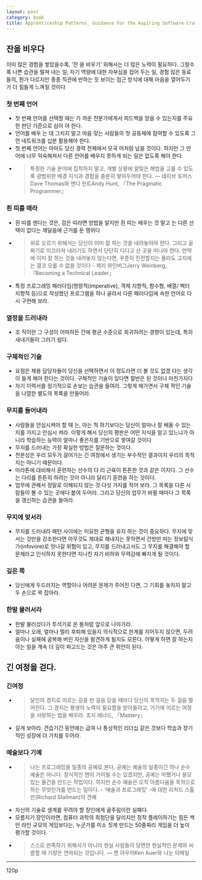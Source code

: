 ```yaml
---
layout: post
category: book
title: Apprenticeship Patterns_ Guidance for the Aspiring Software Craftsman
---
```


## 잔을 비우다
이미 많은 경험을 쌓았을수록, ‘잔 을 비우기’ 위해서는 더 많은 노력이 필요하다. 그럴수록 나쁜 습관을 떨쳐 내는 일, 자기 역량에 대한 자부심을 접어 두는 일, 경험 많은 동료들의, 뭔가 다르지만 종종 직관에 반하는 듯 보이는 접근 방식에 대해 마음을 열어두기 가 더 힘들게 느껴질 것이다

### 첫 번째 언어
- 첫 번째 언어를 선택할 때는 가 까운 전문가에게서 피드백을 얻을 수 있는지를 주요한 판단 기준으로 삼아 야 한다.
- 언어를 배우 는 데 그치지 말고 마음 맞는 사람들의 첫 공동체에 참여할 수 있도록 그런 네트워크를 십분 활용해야 한다.
- 첫 번째 언어는 아마도 당신 경력 전체에서 모국 어처럼 남을 것이다. 하지만 그 언어에 너무 익숙해져서 다른 언어를 배우지 못하게 되는 일은 없도록 해야 한다.
- >특정한 기술 분야에 집착하지 말고, 개별 상황에 알맞은 해법을 고를 수 있도 록 광범위한 배경 지식과 경험을 충분히 쌓아두어야 한다. ― 데이브 토머스Dave Thomas와 앤디 헌트Andy Hunt, 『The Pragmatic Programmer』

### 흰 띠를 매라
- 흰 띠를 맨다는 것은, 검은 띠라면 방법을 알지만 흰 띠는 배우는 것 말고 는 다른 선택이 없다는 깨달음에 근거를 둔 행위다
- >위로 오르기 위해서는 당신이 이미 잘 하는 것을 내려놓아야 한다. 그리고 골 짜기로 미끄러져 내리기도 하면서 단단히 디디고 선 곳을 떠나야 한다. 만약 에 이미 잘 하는 것을 내려놓지 않는다면, 꾸준히 진전할지는 몰라도 고지에 는 결코 오를 수 없을 것이다 - 제리 와인버그Jerry Weinberg, 『Becoming a Technical Leader』
- 특정 프로그래밍 패러다임(명령적(imperative), 객체 지향적, 함수형, 배열/ 벡터 지향적 등)으로 작성했던 프로그램을 하나 골라서 다른 패러다임에 속한 언어로 다시 구현해 보라.

### 열정을 드러내라
- 조 직이란 그 구성이 어떠하든 간에 평균 수준으로 회귀하려는 경향이 있는데, 특히 새내기들이 그러기 쉽다. 

### 구체적인 기술
- 요점은 채용 담당자들이 당신을 선택하면서 이 정도라면 더 볼 것도 없겠 다는 생각이 들게 해야 한다는 것이다. 구체적인 기술이 있다면 절반은 된 것이나 마찬가지다
- 자기 이력서를 정기적으로 손보는 습관을 들여라. 그렇게 해가면서 구체 적인 기술을 나열한 별도의 목록을 만들어라. 

### 무지를 들어내라
- 사람들을 안심시켜야 할 때 는, 아는 척 하기보다는 당신이 얼마나 잘 배울 수 있는지를 가지고 안심시 켜라. 이렇게 해서 당신의 평판은 어떤 지식을 알고 있느냐가 아니라 학습하는 능력이 얼마나 좋은지를 기반으로 쌓여갈 것이다
- 무지를 드러내는 가장 확실한 방법은 질문하는 것이다.
- 전문성은 우리 모두가 걸어가는 긴 여정에서 생기는 부수적인 결과이지 우리의 목적지는 아니기 때문이다.
- 마라톤에 대비해서 훈련하는 선수의 다 리 근육이 튼튼한 것과 같은 이치다. 그 선수는 다리를 튼튼히 하려는 것이 아니라 달리기 훈련을 하는 것이다.
- 업무에 관해서 정말로 이해되지 않는 것 다섯 가지를 적어 보라. 그 목록을 다른 사람들이 볼 수 있는 곳에다 붙여 두어라. 그리고 당신의 업무가 바뀔 때마다 그 목록을 갱신하는 습관을 들여라.

### 무지에 맞서라
- 무지를 드러내라 패턴 사이에는 미묘한 균형을 유지 하는 것이 중요하다. 무지에 맞서는 것만을 강조한다면 아무것도 제대로 해내지는 못하면서 건방만 떠는 정보탐식가(infovore)로 엇나갈 위험이 있고, 무지를 드러내고서도 그 무지를 해결해야 할 문제라고 인식하지 못한다면 지나친 자기 비하와 무력감에 빠지게 될 것이다.

### 깊은 쪽
- 당신에게 두드러지는 역할이나 어려운 문제가 주어진 다면, 그 기회를 놓치지 말고 두 손으로 꽉 잡아라.

### 한발 물러서라
- 한발 물러섰다가 투석기로 쏜 돌처럼 앞으로 나아가라.
- 얼마나 오래, 얼마나 멀리 후퇴해 있을지 의식적으로 한계를 지어두지 않으면, 두려움이나 실패에 굴복해 버린 자신을 발견하게 될지도 모른다. 어떻게 하면 잘 하는지 아는 일을 계속 더 깊이 파고드는 것은 아주 큰 위안이 된다.

## 긴 여정을 걷다.

### 긴여정
- >달인의 경지로 이르는 길을 한 걸음 딛을 때마다 당신의 목적지는 두 걸음 멀어진다. 그 경지는 평생의 노력이 필요함을 받아들이고, 거기에 이르는 여정을 사랑하는 법을 배우라. 조지 레너드, 『Mastery』
- 길게 보아라. 견습기간 동안에는 급여 나 통상적인 리더십 같은 것보다 학습과 장기적인 성장에 더 가치를 두어라.

### 예술보다 기예
- >나는 프로그래밍을 일종의 공예로 본다. 공예는 예술의 일종이긴 하나 순수 예술은 아니다. 장식적인 면이 가미될 수는 있겠지만, 공예는 어쨌거나 쓸모 있는 물건을 만드는 작업이다. 하지만 순수 예술은 오직 아름다움을 목적으로 하는 무엇인가를 만드는 일이다. - ‘예술과 프로그래밍’ -에 대한 리처드 스톨만(Richard Stallman)의 견해
- 자신의 기술로 생계를 꾸려야 할 장인에게 굶주림이란 실패다.
- 모름지기 장인이라면, 컴퓨터 과학의 최첨단을 달리지만 정작 플레이하기는 힘든 백만 라인 규모의 게임보다는, 누군가를 미소 짓게 만드는 50줄짜리 게임을 더 높이 평가할 것이다.
- >스스로 만족하기 위해서가 아니라 현실 사람들이 당면한 현실적인 문제와 씨름할 때 기량은 연마되는 것입니다. ― 켄 아우어Ken Auer와 나눈 이메일
  
---
120p